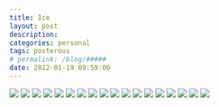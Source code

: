 ```yaml
---
title: Ice
layout: post
description:  
categories: personal
tags: posterous
# permalink: /blog/#####
date: 2012-01-19 09:59:00
---
```


![](/img/blog/2012/01/36920242-p53.jpg)
![](/img/blog/2012/01/36920244-p39.jpg)
![](/img/blog/2012/01/36920245-p43.jpg)
![](/img/blog/2012/01/36920241-p44.jpg)
![](/img/blog/2012/01/36920246-p42.jpg)
![](/img/blog/2012/01/36920247-p45.jpg)
![](/img/blog/2012/01/36920248-p54.jpg)
![](/img/blog/2012/01/36920249-p55.jpg)
![](/img/blog/2012/01/36920252-p56.jpg)
![](/img/blog/2012/01/36920255-p47.jpg)
![](/img/blog/2012/01/36920256-p48.jpg)
![](/img/blog/2012/01/36920261-p41.jpg)
![](/img/blog/2012/01/36920257-p52.jpg)
![](/img/blog/2012/01/36920258-p49.jpg)
![](/img/blog/2012/01/36920260-p40.jpg)
![](/img/blog/2012/01/36920253-p50.jpg)
![](/img/blog/2012/01/36920259-p51.jpg)
![](/img/blog/2012/01/36920239-p46.jpg)